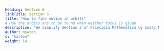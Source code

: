 ```yaml
---
heading: Section 6
linkTitle: Section 6
title: "How to find motion in orbits"
# How the orbits are to be found when neither focus is given
description: "We simplify Section 3 of Principia Mathematica by Isaac Newton"
author: Newton
c: "maroon"
weight: 14
---
```



